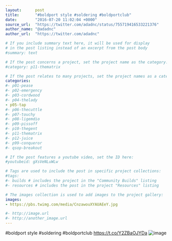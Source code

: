 ```yaml
---
layout:      post
title:       "#boldport style #soldering #boldportclub"
date:        "2016-07-20 11:02:04 +0000"
source_url:  "https://twitter.com/adadnc/status/755719416533221376"
author_name: "@adadnc"
author_url:  "https://twitter.com/adadnc"

# If you include summary text here, it will be used for display
# in the post listing instead of an excerpt from the post body
#summary: text

# If the post concerns a project, set the project name as the category:
#category: p11-thematrix

# If the post relates to many projects, set the project names as a categories array:
categories:
#- p01-pease
#- p02-emergency
#- p03-cordwood
#- p04-thelady
- p05-tap
#- p06-thecuttle
#- p07-touchy
#- p08-ligemdio
#- p09-pissoff
#- p10-thegent
#- p11-thematrix
#- p12-juice
#- p99-conqueror
#- qsop-breakout

# If the post features a youtube video, set the ID here:
#youtubeid: gXsVeNLuWLw

# Tags are used to include the post in specific project collections:
#tags:
#- builds # includes the project in the "Community Builds" listing
#- resources # includes the post in the project "Resources" listing

# The images collection is used to add images to the project gallery:
images:
- https://pbs.twimg.com/media/CnzawouXYAUAEeY.jpg

#- http://image.url
#- http://another_image.url
---
```


#boldport style #soldering #boldportclub https://t.co/Y2ZBaOJYDa
![image](https://pbs.twimg.com/media/CnzawouXYAUAEeY.jpg)


